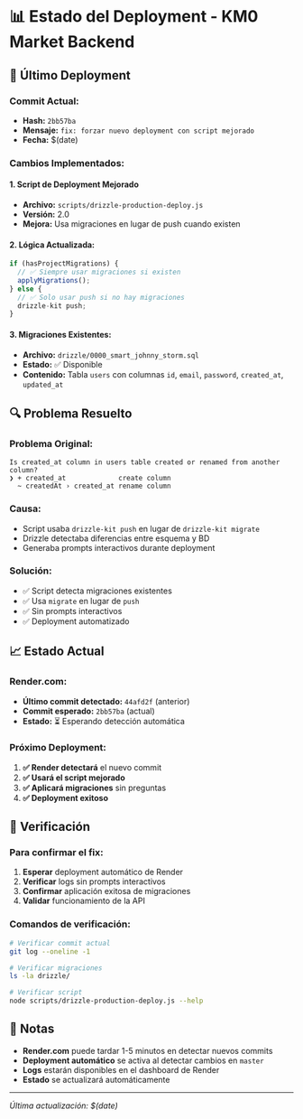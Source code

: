 # 📊 Estado del Deployment - KM0 Market Backend

## 🎯 **Último Deployment**

### **Commit Actual:**

- **Hash:** `2bb57ba`
- **Mensaje:** `fix: forzar nuevo deployment con script mejorado`
- **Fecha:** $(date)

### **Cambios Implementados:**

#### **1. Script de Deployment Mejorado**

- **Archivo:** `scripts/drizzle-production-deploy.js`
- **Versión:** 2.0
- **Mejora:** Usa migraciones en lugar de push cuando existen

#### **2. Lógica Actualizada:**

```javascript
if (hasProjectMigrations) {
  // ✅ Siempre usar migraciones si existen
  applyMigrations();
} else {
  // ✅ Solo usar push si no hay migraciones
  drizzle-kit push;
}
```

#### **3. Migraciones Existentes:**

- **Archivo:** `drizzle/0000_smart_johnny_storm.sql`
- **Estado:** ✅ Disponible
- **Contenido:** Tabla `users` con columnas `id`, `email`, `password`, `created_at`, `updated_at`

## 🔍 **Problema Resuelto**

### **Problema Original:**

```
Is created_at column in users table created or renamed from another column?
❯ + created_at             create column
  ~ createdAt › created_at rename column
```

### **Causa:**

- Script usaba `drizzle-kit push` en lugar de `drizzle-kit migrate`
- Drizzle detectaba diferencias entre esquema y BD
- Generaba prompts interactivos durante deployment

### **Solución:**

- ✅ Script detecta migraciones existentes
- ✅ Usa `migrate` en lugar de `push`
- ✅ Sin prompts interactivos
- ✅ Deployment automatizado

## 📈 **Estado Actual**

### **Render.com:**

- **Último commit detectado:** `44afd2f` (anterior)
- **Commit esperado:** `2bb57ba` (actual)
- **Estado:** ⏳ Esperando detección automática

### **Próximo Deployment:**

1. **✅ Render detectará** el nuevo commit
2. **✅ Usará el script mejorado**
3. **✅ Aplicará migraciones** sin preguntas
4. **✅ Deployment exitoso**

## 🚀 **Verificación**

### **Para confirmar el fix:**

1. **Esperar** deployment automático de Render
2. **Verificar** logs sin prompts interactivos
3. **Confirmar** aplicación exitosa de migraciones
4. **Validar** funcionamiento de la API

### **Comandos de verificación:**

```bash
# Verificar commit actual
git log --oneline -1

# Verificar migraciones
ls -la drizzle/

# Verificar script
node scripts/drizzle-production-deploy.js --help
```

## 📝 **Notas**

- **Render.com** puede tardar 1-5 minutos en detectar nuevos commits
- **Deployment automático** se activa al detectar cambios en `master`
- **Logs** estarán disponibles en el dashboard de Render
- **Estado** se actualizará automáticamente

---

_Última actualización: $(date)_
